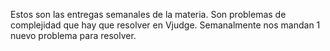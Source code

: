 Estos son las entregas semanales de la materia. Son problemas de complejidad que hay que resolver en Vjudge. Semanalmente nos mandan 1 nuevo problema para resolver.
